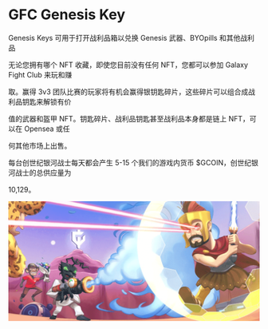 # GFC Genesis Key

Genesis Keys 可用于打开战利品箱以兑换 Genesis 武器、BYOpills 和其他战利品

无论您拥有哪个 NFT 收藏，即使您目前没有任何 NFT，您都可以参加 Galaxy Fight Club 来玩和赚

取。赢得 3v3 团队比赛的玩家将有机会赢得银钥匙碎片，这些碎片可以组合成战利品钥匙来解锁有价

值的武器和盔甲 NFT。钥匙碎片、战利品钥匙甚至战利品本身都是链上 NFT，可以在 Opensea 或任

何其他市场上出售。

每台创世纪银河战士每天都会产生 5-15 个我们的游戏内货币 $GCOIN，创世纪银河战士的总供应量为 

10,129。

![NFT](48486_new.PNG)
